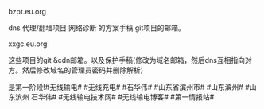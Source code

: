 bzpt.eu.org


dns 代理/翻墙项目 网络诊断 的方案手稿 git项目的邮箱。


xxgc.eu.org


这些项目的git &cdn邮箱。以及保护手稿(修改为域名邮箱，然后dns互相指向对方。然后修改域名的管理员密码并删除解析)


是第一阶段!#无线输电# #无线充电# #石华伟# #山东省滨州市# #山东滨州# #山东滨州 石华伟#  #无线输电技术网# #无线输电博客# #第一情报站#

